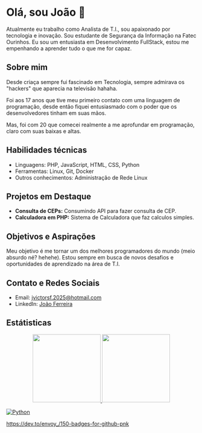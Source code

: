 # Olá, sou João 👋
Atualmente eu trabalho como Analista de T.I., sou apaixonado por tecnologia e inovação. Sou estudante de Segurança da Informação na Fatec Ourinhos. Eu sou um entusiasta em Desenvolvimento FullStack, estou me empenhando a aprender tudo o que me for capaz.

## Sobre mim
Desde criaça sempre fui fascinado em Tecnologia, sempre admirava os "hackers" que aparecia na televisão hahaha.

Foi aos 17 anos que tive meu primeiro contato com uma linguagem de programação, desde então fiquei entusiasmado com o poder que os desenvolvedores tinham em suas mãos.

Mas, foi com 20 que comecei realmente a me aprofundar em programação, claro com suas baixas e altas.

## Habilidades técnicas
 - Linguagens: PHP, JavaScript, HTML, CSS, Python
 - Ferramentas: Linux, Git, Docker
 - Outros conhecimentos: Administração de Rede Linux

## Projetos em Destaque
 - **Consulta de CEPs:** Consumindo API para fazer consulta de CEP.
 - **Calculadora em PHP:** Sistema de Calculadora que faz calculos simples.

## Objetivos e Aspirações
Meu objetivo é me tornar um dos melhores programadores do mundo (meio absurdo né? hehehe). Estou sempre em busca de novos desafios e oportunidades de aprendizado na área de T.I.

## Contato e Redes Sociais
 - Email: jvictorsf.2025@hotmail.com
 - LinkedIn: [João Ferreira](https://www.linkedin.com/in/tec-joao-victor-dos-santos-ferreira/)

## Estátisticas
<div align="center">
  <a href="https://github.com/jvictorsf">
  <img height="180em" src="https://github-readme-stats.vercel.app/api?username=jvictorsf&show_icons=true&theme=dracula&include_all_commits=true&count_private=true"/>
  <img height="180em" src="https://github-readme-stats.vercel.app/api/top-langs/?username=jvictorsf&layout=compact&langs_count=7&theme=dracula"/>
</div>

![Python](https://img.shields.io/badge/-Python-3776AB?style=flat-square&logo=Python)

<!-- Badges -->
https://dev.to/envoy_/150-badges-for-github-pnk